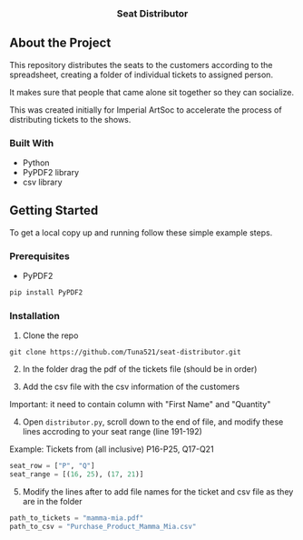 <h3 align="center">Seat Distributor</h3>

## About the Project

This repository distributes the seats to the customers according to the spreadsheet, creating a folder of individual tickets to assigned person.

It makes sure that people that came alone sit together so they can socialize.

This was created initially for Imperial ArtSoc to accelerate the process of distributing tickets to the shows.

### Built With

- Python
- PyPDF2 library
- csv library

## Getting Started

To get a local copy up and running follow these simple example steps.

### Prerequisites

- PyPDF2

```sh
pip install PyPDF2
```

### Installation

1. Clone the repo

```ssh
git clone https://github.com/Tuna521/seat-distributor.git
```

2. In the folder drag the pdf of the tickets file (should be in order)

3. Add the csv file with the csv information of the customers

Important: it need to contain column with "First Name" and "Quantity"

4. Open `distributor.py`, scroll down to the end of file, and modify these lines accroding to your seat range (line 191-192)

Example: Tickets from (all inclusive) P16-P25, Q17-Q21

```python
seat_row = ["P", "Q"]
seat_range = [(16, 25), (17, 21)]
```

5. Modify the lines after to add file names for the ticket and csv file as they are in the folder

```python
path_to_tickets = "mamma-mia.pdf"
path_to_csv = "Purchase_Product_Mamma_Mia.csv"
```
